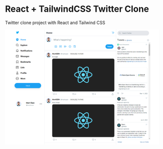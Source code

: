 # React + TailwindCSS Twitter Clone

Twitter clone project with React and Tailwind CSS

![screenshot](screenshot.png)